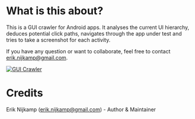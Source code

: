 What is this about?
==============

This is a GUI crawler for Android apps. It analyses the current UI hierarchy, deduces potential click paths, navigates through the app under test and tries to take a screenshot for each activity.

If you have any question or want to collaborate, feel free to contact erik.nijkamp@gmail.com.

[![GUI Crawler](https://raw.githubusercontent.com/wiki/testobject/supermonkey/crawler.png)](http://www.youtube.com/watch?v=KCCxAIE2tts)


Credits
==============

Erik Nijkamp (erik.nijkamp@gmail.com) - Author & Maintainer   
